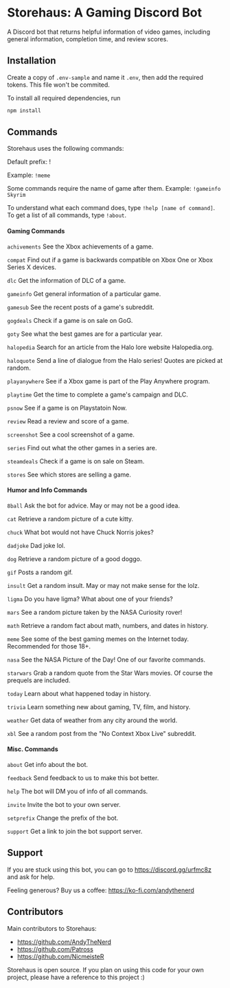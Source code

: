 # Storehaus: A Gaming Discord Bot
A Discord bot that returns helpful information of video games, including general information, completion time, and review scores.

## Installation
Create a copy of `.env-sample` and name it `.env`, then add the required tokens. This file won't be commited.

To install all required dependencies, run 
```bash
npm install
```
## Commands
Storehaus uses the following commands:

Default prefix: !

Example: `!meme`

Some commands require the name of game after them. Example: `!gameinfo Skyrim`

To understand what each command does, type `!help [name of command]`. To get a list of all commands, type `!about`.
#### Gaming Commands

`achivements` See the Xbox achievements of a game.

`compat` Find out if a game is backwards compatible on Xbox One or Xbox Series X devices.

`dlc` Get the information of DLC of a game.

`gameinfo`  Get general information of a particular game.

`gamesub` See the recent posts of a game's subreddit.

`gogdeals` Check if a game is on sale on GoG.

`goty` See what the best games are for a particular year.

`halopedia` Search for an article from the Halo lore website Halopedia.org.

`haloquote` Send a line of dialogue from the Halo series! Quotes are picked at random.

`playanywhere` See if a Xbox game is part of the Play Anywhere program.

`playtime`  Get the time to complete a game's campaign and DLC. 

`psnow` See if a game is on Playstatoin Now.

`review` Read a review and score of a game.

`screenshot` See a cool screenshot of a game.

`series` Find out what the other games in a series are.

`steamdeals` Check if a game is on sale on Steam.

`stores` See which stores are selling a game.

#### Humor and Info Commands

`8ball` Ask the bot for advice. May or may not be a good idea.

`cat` Retrieve a random picture of a cute kitty.

`chuck` What bot would not have Chuck Norris jokes?

`dadjoke` Dad joke lol.

`dog` Retrieve a random picture of a good doggo.

`gif` Posts a random gif.

`insult` Get a random insult. May or may not make sense for the lolz.

`ligma` Do you have ligma? What about one of your friends?

`mars` See a random picture taken by the NASA Curiosity rover!

`math` Retrieve a random fact about math, numbers, and dates in history.

`meme` See some of the best gaming memes on the Internet today. Recommended for those 18+.

`nasa` See the NASA Picture of the Day! One of our favorite commands.

`starwars` Grab a random quote from the Star Wars movies. Of course the prequels are included.

`today` Learn about what happened today in history.

`trivia` Learn something new about gaming, TV, film, and history.

`weather` Get data of weather from any city around the world.

`xbl` See a random post from the "No Context Xbox Live" subreddit.

#### Misc. Commands

`about` Get info about the bot.

`feedback` Send feedback to us to make this bot better.

`help` The bot will DM you of info of all commands.

`invite` Invite the bot to your own server.

`setprefix` Change the prefix of the bot.

`support` Get a link to join the bot support server.

## Support
If you are stuck using this bot, you can go to https://discord.gg/urfmc8z and ask for help.

Feeling generous? Buy us a coffee: https://ko-fi.com/andythenerd 

## Contributors
Main contributors to Storehaus:

* https://github.com/AndyTheNerd 
* https://github.com/Patross 
* https://github.com/NicmeisteR 

Storehaus is open source. If you plan on using this code for your own project, please have a reference to this project :)
